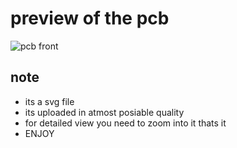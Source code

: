 # preview of the pcb 
![pcb front](https://github.com/user-attachments/assets/5d7ab208-3f3e-4378-8ead-f5a95f8ee3bb)

## note
- its a svg file
- its uploaded in atmost posiable quality
- for detailed view you need to zoom into it thats it
- ENJOY
